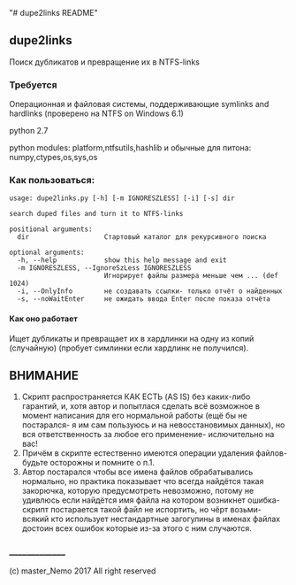 "# dupe2links README" 

## dupe2links ##

Поиск дубликатов и превращение их в NTFS-links 


### Требуется ###
Операционная и файловая системы, поддерживающие symlinks and hardlinks
(проверено на NTFS on Windows 6.1) 

python 2.7

python modules: platform,ntfsutils,hashlib
и обычные для питона: numpy,ctypes,os,sys,os

### Как пользоваться: ###
```
usage: dupe2links.py [-h] [-m IGNORESZLESS] [-i] [-s] dir

search duped files and turn it to NTFS-links

positional arguments:
  dir                   Стартовый каталог для рекурсивного поиска

optional arguments:
  -h, --help            show this help message and exit
  -m IGNORESZLESS, --IgnoreSzLess IGNORESZLESS
                        Игнорирует файлы размера меньше чем ... (def 1024)
  -i, --OnlyInfo        не создавать ссылки- только отчёт о найденных 
  -s, --noWaitEnter     не ожидать ввода Enter после показа отчёта
```
#### Как оно работает
Ищет дубликаты и превращает их в хардлинки на одну из копий (случайную) (пробует симлинки если хардлинк не получился).

## ВНИМАНИЕ
 1. Скрипт распространяется КАК ЕСТЬ (AS IS) без каких-либо гарантий, и, хотя автор и попытлася сделать всё возможное в момент написания для его нормальной работы (ещё бы не постарался- я им сам пользуюсь и на невосстановимых данных), но вся ответственность за любое его применение- ислючительно на вас!
 2. Причём в скрипте естественно имеются операции удаления файлов- будьте осторожны и помните о п.1.
 3. Автор постарался чтобы все имена файлов обрабатывались нормально, но практика показывает что всегда найдётся такая закорючка, которую предусмотреть невозможно, потому не удивлюсь если найдётся имя файла на котором возникнет ошибка- скрипт постарается такой файл не испортить, но чёрт возьми- всякий кто использует нестандартные загогулины в именах файлах достоин всех ошибок которые из-за этого с ним случаются.

### _____________ ###
(c) master_Nemo 2017 All right reserved